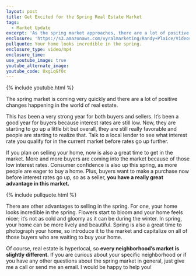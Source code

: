 ```yaml
---
layout: post
title: Get Excited for the Spring Real Estate Market
tags:
  - Market Update
excerpt: 'As the spring market approaches, there are a lot of positive changes happening in the real estate market that impact both buyers and sellers.'
enclosure: 'https://s3.amazonaws.com/vyralmarketing/Randy+Plaice/Videos/2017/Get+Excited+for+the+Spring+Real+Estate+Market+-+Santa+Clarita+Real+Estate+Agent.mp4'
pullquote: Your home looks incredible in the spring.
enclosure_type: video/mp4
enclosure_time:
use_youtube_image: true
youtube_alternate_image:
youtube_code: UxgLqGf0c
---
```



{% include youtube.html %}

The spring market is coming very quickly and there are a lot of positive changes happening in the world of real estate.&nbsp;

This has been a very strong year for both buyers and sellers. It’s been a good year for buyers because interest rates are still low. Now, they are starting to go up a little bit but overall, they are still really favorable and people are starting to realize that. Talk to a local lender to see what interest rate you qualify for in the current market before rates go up further.&nbsp;

If you plan on selling your home, now is also a great time to get in the market. More and more buyers are coming into the market because of those low interest rates. Consumer confidence is also up this spring, as more people are eager to buy a home. Plus, buyers want to make a purchase now before interest rates go up, so as a seller, **you have a really great advantage in this market.&nbsp;**

{% include pullquote.html %}

There are other advantages to selling in the spring. For one, your home looks incredible in the spring. Flowers start to bloom and your home feels nicer; it’s not as cold and gloomy as it can be during the winter. In spring, your home can be more lively and beautiful. Spring is also a great time to photograph your home, so introduce it to the market and capitalize on all of those buyers who are waiting to buy your home.&nbsp;

Of course, real estate is hyperlocal, so **every neighborhood’s market is slightly different.** If you are curious about your specific neighborhood or if you have any other questions about the spring market in general, just give me a call or send me an email. I would be happy to help you!